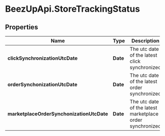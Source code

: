 # BeezUpApi.StoreTrackingStatus

## Properties
Name | Type | Description | Notes
------------ | ------------- | ------------- | -------------
**clickSynchronizationUtcDate** | **Date** | The utc date of the latest click synchronized | [optional] 
**orderSynchonizationUtcDate** | **Date** | The utc date of the latest order synchronized | [optional] 
**marketplaceOrderSynchonizationUtcDate** | **Date** | The utc date of the latest marketplace order synchronized | [optional] 


